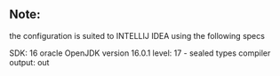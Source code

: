 ## Note:
the configuration is suited to INTELLIJ IDEA using the following specs

SDK: 16 oracle OpenJDK version 16.0.1
level: 17 - sealed types
compiler output: out
